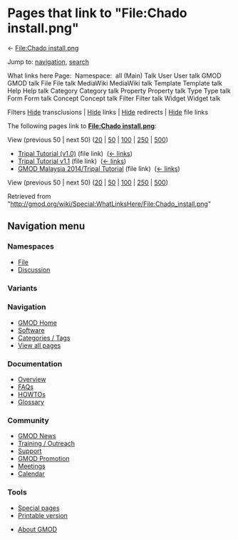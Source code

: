 <div id="mw-page-base" class="noprint">

</div>

<div id="mw-head-base" class="noprint">

</div>

<div id="content" class="mw-body" role="main">

<span id="top"></span>

<div id="mw-js-message" style="display:none;">

</div>



# <span dir="auto">Pages that link to "File:Chado install.png"</span>

<div id="bodyContent">

<div id="contentSub">

← [File:Chado
install.png](/wiki/File:Chado_install.png "File:Chado install.png")

</div>

<div id="jump-to-nav" class="mw-jump">

Jump to: [navigation](#mw-navigation), [search](#p-search)

</div>

<div id="mw-content-text">

What links here Page:  Namespace:  all (Main) Talk User User talk GMOD
GMOD talk File File talk MediaWiki MediaWiki talk Template Template talk
Help Help talk Category Category talk Property Property talk Type Type
talk Form Form talk Concept Concept talk Filter Filter talk Widget
Widget talk

Filters
[Hide](/mediawiki/index.php?title=Special:WhatLinksHere/File:Chado_install.png&hidetrans=1 "Special:WhatLinksHere/File:Chado install.png")
transclusions \|
[Hide](/mediawiki/index.php?title=Special:WhatLinksHere/File:Chado_install.png&hidelinks=1 "Special:WhatLinksHere/File:Chado install.png")
links \|
[Hide](/mediawiki/index.php?title=Special:WhatLinksHere/File:Chado_install.png&hideredirs=1 "Special:WhatLinksHere/File:Chado install.png")
redirects \|
[Hide](/mediawiki/index.php?title=Special:WhatLinksHere/File:Chado_install.png&hideimages=1 "Special:WhatLinksHere/File:Chado install.png")
file links

The following pages link to **[File:Chado
install.png](/wiki/File:Chado_install.png "File:Chado install.png")**:

View (previous 50 \| next 50)
([20](/mediawiki/index.php?title=Special:WhatLinksHere/File:Chado_install.png&limit=20 "Special:WhatLinksHere/File:Chado install.png")
\|
[50](/mediawiki/index.php?title=Special:WhatLinksHere/File:Chado_install.png&limit=50 "Special:WhatLinksHere/File:Chado install.png")
\|
[100](/mediawiki/index.php?title=Special:WhatLinksHere/File:Chado_install.png&limit=100 "Special:WhatLinksHere/File:Chado install.png")
\|
[250](/mediawiki/index.php?title=Special:WhatLinksHere/File:Chado_install.png&limit=250 "Special:WhatLinksHere/File:Chado install.png")
\|
[500](/mediawiki/index.php?title=Special:WhatLinksHere/File:Chado_install.png&limit=500 "Special:WhatLinksHere/File:Chado install.png"))

- [Tripal Tutorial
  (v1.0)](/wiki/Tripal_Tutorial_(v1.0) "Tripal Tutorial (v1.0)") (file
  link) ‎ <span class="mw-whatlinkshere-tools">([←
  links](/mediawiki/index.php?title=Special:WhatLinksHere&target=Tripal+Tutorial+%28v1.0%29 "Special:WhatLinksHere"))</span>
- [Tripal Tutorial
  v1.1](/wiki/Tripal_Tutorial_v1.1 "Tripal Tutorial v1.1") (file link) ‎
  <span class="mw-whatlinkshere-tools">([←
  links](/mediawiki/index.php?title=Special:WhatLinksHere&target=Tripal+Tutorial+v1.1 "Special:WhatLinksHere"))</span>
- [GMOD Malaysia 2014/Tripal
  Tutorial](/wiki/GMOD_Malaysia_2014/Tripal_Tutorial "GMOD Malaysia 2014/Tripal Tutorial")
  (file link) ‎ <span class="mw-whatlinkshere-tools">([←
  links](/mediawiki/index.php?title=Special:WhatLinksHere&target=GMOD+Malaysia+2014%2FTripal+Tutorial "Special:WhatLinksHere"))</span>

View (previous 50 \| next 50)
([20](/mediawiki/index.php?title=Special:WhatLinksHere/File:Chado_install.png&limit=20 "Special:WhatLinksHere/File:Chado install.png")
\|
[50](/mediawiki/index.php?title=Special:WhatLinksHere/File:Chado_install.png&limit=50 "Special:WhatLinksHere/File:Chado install.png")
\|
[100](/mediawiki/index.php?title=Special:WhatLinksHere/File:Chado_install.png&limit=100 "Special:WhatLinksHere/File:Chado install.png")
\|
[250](/mediawiki/index.php?title=Special:WhatLinksHere/File:Chado_install.png&limit=250 "Special:WhatLinksHere/File:Chado install.png")
\|
[500](/mediawiki/index.php?title=Special:WhatLinksHere/File:Chado_install.png&limit=500 "Special:WhatLinksHere/File:Chado install.png"))

</div>

<div class="printfooter">

Retrieved from
"<http://gmod.org/wiki/Special:WhatLinksHere/File:Chado_install.png>"

</div>

<div id="catlinks" class="catlinks catlinks-allhidden">

</div>

<div class="visualClear">

</div>

</div>

</div>

<div id="mw-navigation">

## Navigation menu

<div id="mw-head">



<div id="left-navigation">

<div id="p-namespaces" class="vectorTabs" role="navigation"
aria-labelledby="p-namespaces-label">

### Namespaces

- <span id="ca-nstab-image"><a href="/wiki/File:Chado_install.png" accesskey="c"
  title="View the file page [c]">File</a></span>
- <span id="ca-talk"><a
  href="/mediawiki/index.php?title=File_talk:Chado_install.png&amp;action=edit&amp;redlink=1"
  accesskey="t"
  title="Discussion about the content page [t]">Discussion</a></span>

</div>

<div id="p-variants" class="vectorMenu emptyPortlet" role="navigation"
aria-labelledby="p-variants-label">

### 

### Variants[](#)

<div class="menu">

</div>

</div>

</div>





</div>

</div>

</div>

<div id="mw-panel">

<div id="p-logo" role="banner">

<a href="/wiki/Main_Page"
style="background-image: url(http://gmod.org/images/GMOD-cogs.png);"
title="Visit the main page"></a>

</div>

<div id="p-Navigation" class="portal" role="navigation"
aria-labelledby="p-Navigation-label">

### Navigation

<div class="body">

- <span id="n-GMOD-Home">[GMOD Home](/wiki/Main_Page)</span>
- <span id="n-Software">[Software](/wiki/GMOD_Components)</span>
- <span id="n-Categories-.2F-Tags">[Categories /
  Tags](/wiki/Categories)</span>
- <span id="n-View-all-pages">[View all
  pages](/wiki/Special:AllPages)</span>

</div>

</div>

<div id="p-Documentation" class="portal" role="navigation"
aria-labelledby="p-Documentation-label">

### Documentation

<div class="body">

- <span id="n-Overview">[Overview](/wiki/Overview)</span>
- <span id="n-FAQs">[FAQs](/wiki/Category:FAQ)</span>
- <span id="n-HOWTOs">[HOWTOs](/wiki/Category:HOWTO)</span>
- <span id="n-Glossary">[Glossary](/wiki/Glossary)</span>

</div>

</div>

<div id="p-Community" class="portal" role="navigation"
aria-labelledby="p-Community-label">

### Community

<div class="body">

- <span id="n-GMOD-News">[GMOD News](/wiki/GMOD_News)</span>
- <span id="n-Training-.2F-Outreach">[Training /
  Outreach](/wiki/Training_and_Outreach)</span>
- <span id="n-Support">[Support](/wiki/Support)</span>
- <span id="n-GMOD-Promotion">[GMOD
  Promotion](/wiki/GMOD_Promotion)</span>
- <span id="n-Meetings">[Meetings](/wiki/Meetings)</span>
- <span id="n-Calendar">[Calendar](/wiki/Calendar)</span>

</div>

</div>

<div id="p-tb" class="portal" role="navigation"
aria-labelledby="p-tb-label">

### Tools

<div class="body">

- <span id="t-specialpages"><a href="/wiki/Special:SpecialPages" accesskey="q"
  title="A list of all special pages [q]">Special pages</a></span>
- <span id="t-print"><a
  href="/mediawiki/index.php?title=Special:WhatLinksHere/File:Chado_install.png&amp;printable=yes"
  rel="alternate" accesskey="p"
  title="Printable version of this page [p]">Printable version</a></span>

</div>

</div>

</div>

</div>

<div id="footer" role="contentinfo">

- <span id="footer-places-about">[About
  GMOD](/wiki/GMOD:About "GMOD:About")</span>

<!-- -->






</div>
